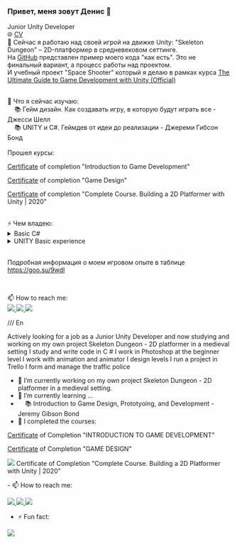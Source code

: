 ### Привет, меня зовут Денис 👋
Junior Unity Developer<br>
🌐 <a href="https://docs.google.com/document/d/1BLlTkmKgc9YtZyXhoLxjqEJGSeKQg3KhLxpIpFQkvLk">CV</a><br>
🔭 Сейчас я работаю над своей игрой на движке Unity: "Skeleton Dungeon" – 2D-платформер в средневековом сеттинге.<br>
На <a href="https://github.com/Dapole/dapole/tree/main/showcase">GitHub</a> представлен пример моего кода "как есть". Это не финальный вариант, а процесс работы над проектом.<br>И учебный проект "Space Shooter" который я делаю в рамках курса <a href="https://www.udemy.com/course/the-ultimate-guide-to-game-development-with-unity/">The Ultimate Guide to Game Development with Unity (Official)</a> <br><br>

🌱 Что я сейчас изучаю:<br>
&nbsp;&nbsp;&nbsp;&nbsp;📚 Гейм дизайн. Как создавать игру, в которую будут играть все - Джесси Шелл<br>
&nbsp;&nbsp;&nbsp;&nbsp;📚 UNITY и С#. Геймдев от идеи до реализации - Джереми Гибсон Бонд<br>
<br>
Прошел курсы:
<p><a href="https://www.devtodev.com/education/online-course/certificate/hI0a0al_slW3paW9NGv28A">Certificate</a> of completion "Introduction to Game Development"</p>
<p><a href="https://www.devtodev.com/education/online-course/certificate/lZ8a0al_slS_paO0P23y8A">Certificate</a> of completion "Game Design"</p>
<p><a href="https://www.udemy.com/certificate/UC-f498d380-3e5a-4a67-bbd1-4bfe7b474fa7/">Certificate</a> of completion "Complete Course. Building a 2D Platformer with Unity | 2020"</p>
<br>
⚡ Чем владею:
<details>
	<summary>Basic C#</summary>
   <ul>
      <li>Basic data types</li>
      <li>Variables and Functions</li>
      <li>If Statements</li>
      <li>Loops (for and foreach)</li>
      <li>Scope and Access Modifiers</li>
      <li>Arrays</li>
      <li>Enumerations</li>
      <li>Switch</li>
      <li>Interfaces</li>
      <li>Coroutines</li>
    </ul>
</details>
<details>
<summary>UNITY Basic experience</summary>
   <ul>
      <li>Monobehaviour</li>
      <li>GameObject</li>
      <li>Transform</li>
      <li>Quaternion</li>
      <li>Component/GetComponent</li>
      <li>Destroy</li>
      <li>Input</li>
      <li>Time.deltaTime</li>
      <li>UI Components (RectTransform, Text, Image)</li>
      <li>Camera</li>
      <li>ParticleSystem</li>
      <li>AudioClip/AudioSource</li>
      <li>Color</li>
      <li>Vector3</li>
   </ul>
</details>
<br>
<p>Подробная информация о моем игровом опыте в таблице <a href="https://goo.su/9wdl">https://goo.su/9wdl</a></p>
<br>
<p>📫 How to reach me:<br>
  <a href="https://t.me/DAPole">
       <img src="https://img.shields.io/badge/Telegram-2CA5E0?style=for-the-badge&logo=telegram&logoColor=white"/>
  </a>
  <a href="mailto:dapoleshchikov@gmail.com">
       <img src="https://img.shields.io/badge/Gmail-D14836?style=for-the-badge&logo=gmail&logoColor=white"/>
   </a>
  <a href="https://www.linkedin.com/in/denis-poleshchikov-828635218/">
       <img src="https://img.shields.io/badge/linkedin-%230077B5.svg?&style=for-the-badge&logo=linkedin&logoColor=white"/>
  </a>
</p>

/// En

Actively looking for a job as a Junior Unity Developer and now studying and working on my own project Skeleton Dungeon - 2D platformer in a medieval setting
I study and write code in C #
I work in Photoshop at the beginner level
I work with animation and animator
I design levels
I run a project in Trello
I form and manage the traffic police
- 🔭 I’m currently working on my own project Skeleton Dungeon - 2D platformer in a medieval setting.
- 🌱 I’m currently learning ...
- &nbsp;&nbsp;&nbsp;&nbsp;📚 Introduction to Game Design, Prototyoing, and Development - Jeremy Gibson Bond<br>
- 🌱 I completed the courses:
<p><a href="https://www.devtodev.com/education/online-course/certificate/hI0a0al_slW3paW9NGv28A">Certificate</a> of Completion "INTRODUCTION TO GAME DEVELOPMENT"</p>
<p><a href="https://www.devtodev.com/education/online-course/certificate/lZ8a0al_slS_paO0P23y8A">Certificate</a> of Completion "GAME DESIGN"</p>
<p><a href="https://www.udemy.com/certificate/UC-f498d380-3e5a-4a67-bbd1-4bfe7b474fa7/"><img src="https://img.shields.io/badge/Udemy-EC5252?style=for-the-badge&logo=Udemy&logoColor=white"/></a> Certificate of Completion "Complete Course. Building a 2D Platformer with Unity | 2020"</p>
- 📫 How to reach me:
<p> 
   <a href="https://t.me/DAPole">
       <img src="https://img.shields.io/badge/Telegram-2CA5E0?style=for-the-badge&logo=telegram&logoColor=white"/>
   </a>
  <a href="https://www.linkedin.com/in/denis-poleshchikov-828635218/">
       <img src="https://img.shields.io/badge/linkedin-%230077B5.svg?&style=for-the-badge&logo=linkedin&logoColor=white"/>
   </a>
  <a href="mailto:dapoleshchikov@gmail.com">
       <img src="https://img.shields.io/badge/Gmail-D14836?style=for-the-badge&logo=gmail&logoColor=white"/>
   </a>
</p>

- ⚡ Fun fact:
<p><a href="https://steamcommunity.com/id/poleshchikov/"><img src="https://img.shields.io/badge/Steam-000000?style=for-the-badge&logo=steam&logoColor=white"/></a></p>
   

<!--
	  Скрытая часть

**Dapole/dapole** is a ✨ _special_ ✨ repository because its `README.md` (this file) appears on your GitHub profile.

Here are some ideas to get you started:

- 🔭 I’m currently working on ...
- 🌱 I’m currently learning ...
- 👯 I’m looking to collaborate on ...
- 🤔 I’m looking for help with ...
- 💬 Ask me about ...
- 📫 How to reach me: ...
- 😄 Pronouns: ...
- ⚡ Fun fact: ...

<a href="https://steamcommunity.com/id/poleshchikov/">
       <img src="https://img.shields.io/badge/Steam-000000?style=for-the-badge&logo=steam&logoColor=white"/>
   </a>

/// ДОП ЭЛЕМЕНТЫ

https://docs.google.com/document/d/1BLlTkmKgc9YtZyXhoLxjqEJGSeKQg3KhLxpIpFQkvLk/edit?usp=sharing
<p align='center'>
   <a href="https://github-readme-stats.vercel.app/api?username=Dapole&show_icons=true&count_private=true"><img
           height=150
           src="https://github-readme-stats.vercel.app/api?username=Dapole&show_icons=true&count_private=true"/></a>
   <a href="https://github.com/Dapole/github-readme-stats"><img height=150
                                                                  src="https://github-readme-stats.vercel.app/api/top-langs/?username=Dapole&layout=compact"/></a>
</p>

https://img.shields.io/badge/Telegram-2CA5E0?style=for-the-badge&logo=telegram&logoColor=white
https://img.shields.io/badge/Gmail-D14836?style=for-the-badge&logo=gmail&logoColor=white
https://img.shields.io/badge/Wordpress-21759B?style=for-the-badge&logo=wordpress&logoColor=white

https://img.shields.io/badge/Adobe%20Creative%20Cloud-DA1F26?style=for-the-badge&logo=Adobe%20Creative%20Cloud&logoColor=white

https://img.shields.io/badge/Adobe%20Illustrator-FF9A00?style=for-the-badge&logo=adobe%20illustrator&logoColor=white
https://img.shields.io/badge/Adobe%20Photoshop-31A8FF?style=for-the-badge&logo=Adobe%20Photoshop&logoColor=black
https://img.shields.io/badge/Adobe%20Lightroom-31A8FF?style=for-the-badge&logo=Adobe%20Lightroom&logoColor=white
https://img.shields.io/badge/Adobe%20Premiere%20Pro-9999FF?style=for-the-badge&logo=Adobe%20Premiere%20Pro&logoColor=white

https://img.shields.io/badge/Behance-0054F7?style=for-the-badge&logo=behance&logoColor=white
https://img.shields.io/badge/blender-%23F5792A.svg?style=for-the-badge&logo=blender&logoColor=white
https://img.shields.io/badge/Figma-F24E1E?style=for-the-badge&logo=figma&logoColor=white

https://img.shields.io/badge/Coursera-0056D2?style=for-the-badge&logo=Coursera&logoColor=white
https://img.shields.io/badge/Udemy-EC5252?style=for-the-badge&logo=Udemy&logoColor=white

https://img.shields.io/badge/Unity-100000?style=for-the-badge&logo=unity&logoColor=white

https://img.shields.io/badge/Battle.net-148EFF?style=for-the-badge&logo=Battle.net&logoColor=white
https://img.shields.io/badge/Steam-000000?style=for-the-badge&logo=steam&logoColor=white
https://img.shields.io/badge/Xbox-107C10?style=for-the-badge&logo=xbox&logoColor=white
https://img.shields.io/badge/PlayStation-003791?style=for-the-badge&logo=playstation&logoColor=white
https://img.shields.io/badge/Epic%20Games-313131?style=for-the-badge&logo=Epic%20Games&logoColor=white

https://img.shields.io/badge/Slack-4A154B?style=for-the-badge&logo=slack&logoColor=white
https://img.shields.io/badge/Discord-7289DA?style=for-the-badge&logo=discord&logoColor=white

https://img.shields.io/badge/Visual_Studio-5C2D91?style=for-the-badge&logo=visual%20studio&logoColor=white
https://img.shields.io/badge/Visual_Studio_Code-0078D4?style=for-the-badge&logo=visual%20studio%20code&logoColor=white

https://img.shields.io/badge/HTML5-E34F26?style=for-the-badge&logo=html5&logoColor=white
https://img.shields.io/badge/C%23-239120?style=for-the-badge&logo=c-sharp&logoColor=white
https://img.shields.io/badge/Swift-FA7343?style=for-the-badge&logo=swift&logoColor=white

https://img.shields.io/badge/Microsoft_Excel-217346?style=for-the-badge&logo=microsoft-excel&logoColor=white
https://img.shields.io/badge/Google%20Sheets-34A853?style=for-the-badge&logo=google-sheets&logoColor=white

https://img.shields.io/badge/Trello-0052CC?style=for-the-badge&logo=trello&logoColor=white
https://img.shields.io/badge/Notion-000000?style=for-the-badge&logo=notion&logoColor=white

https://img.shields.io/badge/Todoist-E44332?style=for-the-badge&logo=todoist&logoColor=white

https://img.shields.io/badge/GitHub-100000?style=for-the-badge&logo=github&logoColor=white

<img src="https://assets.worldofwarcraft.com/static/components/Logo/Logo-horde.2a80e0466e51d85c8cf60336e16fe8b8.png/>

-->
